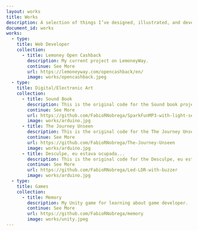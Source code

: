```yaml
---
layout: works
title: Works
description: A selection of things I’ve designed, illustrated, and developed.
document_id: works
works: 
  - type: 
    title: Web Developer
    collection: 
      - title: Lemoney Open Cashback
        description: My current project on LemoneyWay. 
        continue: See More 
        url: https://lemoneyway.com/opencashback/en/
        image: works/opencashback.jpeg
  - type: 
    title: Digital/Electronic Art
    collection: 
      - title: Sound Book 
        description: This is the original code for the Sound book project. 
        continue: See More 
        url: https://github.com/FabioRNobrega/SparkFunMP3-with-light-sensor
        image: works/arduino.jpg
      - title: The Journey Unseen
        description: This is the original code for the The Journey Unseen project. 
        continue: See More 
        url: https://github.com/FabioRNobrega/The-Journey-Unseen
        image: works/arduino.jpg
      - title: Desculpe, eu estava ocupada...
        description: This is the original code for the Desculpe, eu estava ocupada... project. 
        continue: See More 
        url: https://github.com/FabioRNobrega/Led-LDR-with-buzzer
        image: works/arduino.jpg
  - type: 
    title: Games
    collection: 
      - title: Memory
        description: My Unity game for learning about game developer. 
        continue: See More 
        url: https://github.com/FabioRNobrega/memory
        image: works/unity.jpeg
---
```

